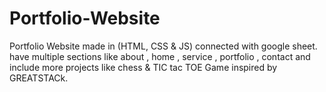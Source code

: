 # Portfolio-Website
Portfolio Website made in (HTML, CSS &amp; JS) connected with google sheet.
have multiple sections like about , home , service , portfolio , contact and include more projects like chess & TIC tac TOE Game 
inspired by GREATSTACk.

 
